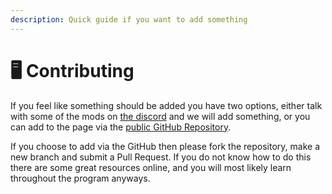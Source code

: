 ```yaml
---
description: Quick guide if you want to add something
---
```


# 🖥 Contributing

If you feel like something should be added you have two options, either talk with some of the mods on [the discord](https://discord.gg/MGG72qsKrn) and we will add something, or you can add to the page via the [public GitHub Repository](https://github.com/KaiErikNiermann/VU-Amst-Guide).&#x20;

If you choose to add via the GitHub then please fork the repository, make a new branch and submit a Pull Request. If you do not know how to do this there are some great resources online, and you will most likely learn throughout the program anyways.
